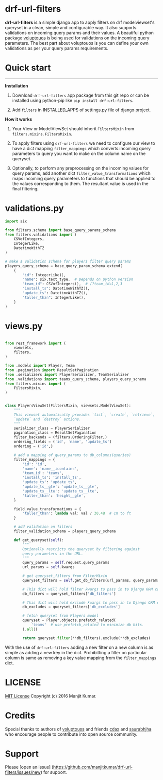# drf-url-filters

**drf-url-filters** is a simple django app to apply filters on drf
modelviewset's queryset in a clean, simple and configurable way. It also
supports validations on incoming query params and their values. A beautiful
python package [voluptouos](https://github.com/alecthomas/voluptuous) is being
used for validations on the incoming query parameters. The best part about
voluptouos is you can define your own validations as per your query params
requirements.

# Quick start
---
**Installation**

1. Download `drf-url-filters` app package from this git repo or can be
installed using python-pip like `pip install drf-url-filters`.

2. Add `filters` in INSTALLED_APPS of settings.py file of django project.

**How it works**

1. Your View or ModelViewSet should inherit `FiltersMixin` from
`filters.mixins.FiltersMixin`.

2. To apply filters using `drf-url-filters` we need to configure our view to
have a dict mapping `filter_mappings` which converts incoming query parameters
to query you want to make on the column name on the queryset.

3. Optionally, to perform any preprocessing on the incoming values for
query params, add another dict `filter_value_transformations` which maps
incoming query parameters to functions that should be applied to the values
corresponding to them. The resultant value is used in the final filtering.

# validations.py

```python
import six

from filters.schema import base_query_params_schema
from filters.validations import (
    CSVofIntegers,
    IntegerLike,
    DatetimeWithTZ
)

# make a validation schema for players filter query params
players_query_schema = base_query_param_schema.extend(
    {
        "id": IntegerLike(),
        "name": six.text_type,  # Depends on python version
        "team_id": CSVofIntegers(),  # /?team_id=1,2,3
        "install_ts": DatetimeWithTZ(),
        "update_ts": DatetimeWithTZ(),
        "taller_than": IntegerLike(),
    }
)
```

# views.py

```python

from rest_framework import (
    viewsets,
    filters,
)

from .models import Player, Team
from .pagination import ResultSetPagination
from .serializers import PlayerSerializer, TeamSerializer
from .validations import teams_query_schema, players_query_schema
from filters.mixins import (
    FiltersMixin,
)


class PlayersViewSet(FiltersMixin, viewsets.ModelViewSet):
    """
    This viewset automatically provides `list`, `create`, `retrieve`,
    `update` and `destroy` actions.
    """
    serializer_class = PlayerSerializer
    pagination_class = ResultSetPagination
    filter_backends = (filters.OrderingFilter,)
    ordering_fields = ('id', 'name', 'update_ts')
    ordering = ('id',)

    # add a mapping of query_params to db_columns(queries)
    filter_mappings = {
        'id': 'id',
        'name': 'name__icontains',
        'team_id': 'teams',
        'install_ts': 'install_ts',
        'update_ts': 'update_ts',
        'update_ts__gte': 'update_ts__gte',
        'update_ts__lte': 'update_ts__lte',
        'taller_than': 'height__gte',
    }

    field_value_transformations = {
        'taller_than': lambda val: val / 30.48  # cm to ft
    }

    # add validation on filters
    filter_validation_schema = players_query_schema

    def get_queryset(self):
        """
        Optionally restricts the queryset by filtering against
        query parameters in the URL.
        """
        query_params = self.request.query_params
        url_params = self.kwargs

        # get queryset_filters from FilterMixin
        queryset_filters = self.get_db_filters(url_params, query_params)

        # This dict will hold filter kwargs to pass in to Django ORM calls.
        db_filters = queryset_filters['db_filters']

        # This dict will hold exclude kwargs to pass in to Django ORM calls.
        db_excludes = queryset_filters['db_excludes']

        # fetch queryset from Players model
        queryset = Player.objects.prefetch_related(
            'teams'  # use prefetch_related to minimize db hits.
        ).all()

        return queryset.filter(**db_filters).exclude(**db_excludes)
```

With the use of `drf-url-filters` adding a new filter on a new column is as
simple as adding a new key in the dict. Prohibitting a filter on particular
column is same as removing a key value mapping from the `filter_mappings` dict.


# LICENSE
[MIT License](LICENSE.MD)
Copyright (c) 2016 Manjit Kumar.

# Credits
Special thanks to authors of
[voluptouos](https://github.com/alecthomas/voluptuous) and friends
[cdax](https://github.com/cdax) and [saurabhjha](https://github.com/SaurabhJha)
who encourage people to contribute into open source community.

# Support
Please [open an issue]
(https://github.com/manjitkumar/drf-url-filters/issues/new) for support.
